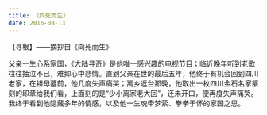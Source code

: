 ```yaml
---
title: 《向死而生》
date: 2016-08-13
---
```


【寻根】——摘抄自《向死而生》

 

 

父亲一生心系家国，《大陆寻奇》是他唯一感兴趣的电视节目；临近晚年听到老歌往往抽泣不已，难抑心中悲情。直到父亲在世的最后五年，他终于有机会回到四川老家，在祖母墓前，他几度失声痛哭；离乡返台那晚，他取出一枚四川金石名家篆刻的印章给我们看，上面刻的是“少小离家老大回”，还未开口，便再度失声痛哭。我终于看到他隐藏多年的情感，以及他一生魂牵梦萦、拳拳于怀的家国之思。

